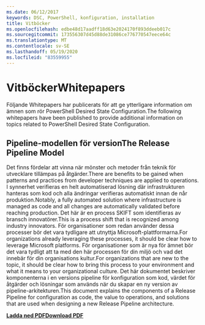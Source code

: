 ```yaml
---
ms.date: 06/12/2017
keywords: DSC, PowerShell, konfiguration, installation
title: Vitböcker
ms.openlocfilehash: edbe48d17aadff18d63e2024170f893ddeeb017c
ms.sourcegitcommit: 173556307d45d88de31086ce776770547eece64c
ms.translationtype: MT
ms.contentlocale: sv-SE
ms.lasthandoff: 05/19/2020
ms.locfileid: "83559955"
---
```

# <a name="whitepapers"></a><span data-ttu-id="fcf63-103">Vitböcker</span><span class="sxs-lookup"><span data-stu-id="fcf63-103">Whitepapers</span></span>

<span data-ttu-id="fcf63-104">Följande Whitepapers har publicerats för att ge ytterligare information om ämnen som rör PowerShell Desired State Configuration.</span><span class="sxs-lookup"><span data-stu-id="fcf63-104">The following whitepapers have been published to provide additional information on topics related to PowerShell Desired State Configuration.</span></span>

## <a name="the-release-pipeline-model"></a><span data-ttu-id="fcf63-105">Pipeline-modellen för version</span><span class="sxs-lookup"><span data-stu-id="fcf63-105">The Release Pipeline Model</span></span>
<span data-ttu-id="fcf63-106">Det finns fördelar att vinna när mönster och metoder från teknik för utvecklare tillämpas på åtgärder.</span><span class="sxs-lookup"><span data-stu-id="fcf63-106">There are benefits to be gained when patterns and practices from developer techniques are applied to operations.</span></span> <span data-ttu-id="fcf63-107">I synnerhet verifieras en helt automatiserad lösning där infrastrukturen hanteras som kod och alla ändringar verifieras automatiskt innan de når produktion.</span><span class="sxs-lookup"><span data-stu-id="fcf63-107">Notably, a fully automated solution where infrastructure is managed as code and all changes are automatically validated before reaching production.</span></span> <span data-ttu-id="fcf63-108">Det här är en process SKIFT som identifieras av bransch innovatörer.</span><span class="sxs-lookup"><span data-stu-id="fcf63-108">This is a process shift that is recognized among industry innovators.</span></span> <span data-ttu-id="fcf63-109">För organisationer som redan använder dessa processer bör det vara tydligare att utnyttja Microsoft-plattformarna.</span><span class="sxs-lookup"><span data-stu-id="fcf63-109">For organizations already leveraging these processes, it should be clear how to leverage Microsoft platforms.</span></span> <span data-ttu-id="fcf63-110">För organisationer som är nya för ämnet bör det vara tydligt att ta med den här processen för din miljö och vad det innebär för din organisations kultur.</span><span class="sxs-lookup"><span data-stu-id="fcf63-110">For organizations that are new to the topic, it should be clear how to bring this process to your environment and what it means to your organizational culture.</span></span> <span data-ttu-id="fcf63-111">Det här dokumentet beskriver komponenterna i en versions pipeline för konfiguration som kod, värdet för åtgärder och lösningar som används när du skapar en ny version av pipeline-arkitekturen.</span><span class="sxs-lookup"><span data-stu-id="fcf63-111">This document explains the components of a Release Pipeline for configuration as code, the value to operations, and solutions that are used when designing a new Release Pipeline architecture.</span></span>

<span data-ttu-id="fcf63-112">**[Ladda ned PDF](https://aka.ms/thereleasepipelinemodelpdf)**</span><span class="sxs-lookup"><span data-stu-id="fcf63-112">**[Download PDF](https://aka.ms/thereleasepipelinemodelpdf)**</span></span>
